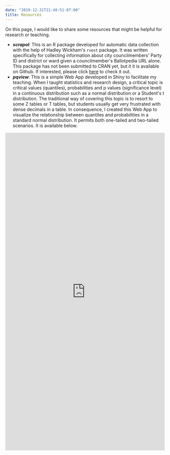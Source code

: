 ```yaml
---
date: "2019-12-31T21:48:51-07:00"
title: Resources
---
```


On this page, I would like to share some resources that might be helpful for research or teaching.

* **_scrapol_**: This is an R package developed for automatic data collection with the help of Hadley Wickham's `rvest` package. It was written specifically for collecting information about city councilmembers' Party ID and district or ward given a councilmember's Ballotpedia URL alone. This package has not been submitted to CRAN yet, but it it is available on Github. If interested, please click [here](https://github.com/huizhou68/scrapol) to check it out.
* **_pqview_**: This is a simple Web App developed in Shiny to facilitate my teaching. When I taught statistics and research design, a critical topic is critical values (quantiles), probabilities and p values  (significance level) in a continuous distribution such as a normal distribution or a Student's t distribution. The traditional way of covering this topic is to resort to some Z tables or T tables, but students usually get very frustrated with dense decimals in a table. In consequence, I created this Web App to visualize the relationship between quantiles and probabilities in a standard normal distribution. It permits both one-tailed and two-tailed scenarios. It is available below.

<div style = "margin-top: 10px" class="box">
            <iframe height="1000" width="100%" frameborder="no" src="https://huizhou68.shinyapps.io/pqview/"> </iframe>
        </div>

